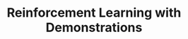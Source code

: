 ---
layout: page
title: "Reinforcement Learning with Demonstrations"
subheadline: "Using fNIRS brain signals to improve RL agent learning"
teaser: "Deep RL Project Info"
permalink: "/projects/rlproject/"
header:
    image_fullwidth: "header_drop.jpg"
---